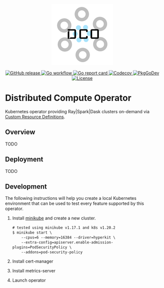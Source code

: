 <p align="center">
  <img src="docs/img/operator_logo.png" alt="Logo" />
</p>
<p align="center">
  <a href="https://github.com/dominodatalab/distributed-compute-operator/releases">
    <img src="https://img.shields.io/github/v/release/dominodatalab/distributed-compute-operator?include_prereleases&sort=semver" alt="GitHub release" />
  </a>
  <a href="https://github.com/dominodatalab/distributed-compute-operator/actions?query=workflow%3AGo">
    <img src="https://github.com/dominodatalab/distributed-compute-operator/workflows/Go/badge.svg" alt="Go workflow" />
  </a>
  <a href="https://goreportcard.com/report/github.com/dominodatalab/distributed-compute-operator">
    <img src="https://goreportcard.com/badge/github.com/dominodatalab/distributed-compute-operator" alt="Go report card" />
  </a>
  <a href="https://codecov.io/gh/dominodatalab/distributed-compute-operator">
    <img src="https://codecov.io/gh/dominodatalab/distributed-compute-operator/branch/main/graph/badge.svg?token=RY8FO9ITU6" alt="Codecov" />
  </a>
  <a href="https://pkg.go.dev/mod/github.com/dominodatalab/distributed-compute-operator">
    <img src="https://pkg.go.dev/badge/mod/github.com/dominodatalab/distributed-compute-operator" alt="PkgGoDev" />
  </a>
  <a href="LICENSE">
    <img src="https://img.shields.io/github/license/dominodatalab/distributed-compute-operator?color=informational" alt="License" />
  </a>
</p>

# Distributed Compute Operator

Kubernetes operator providing Ray|Spark|Dask clusters on-demand via [Custom Resource Definitions][custom resources].

## Overview

TODO

## Deployment

TODO

## Development

The following instructions will help you create a local Kubernetes environment
that can be used to test every feature supported by this operator.

1. Install [minikube] and create a new cluster.

    ```shell
    # tested using minikube v1.17.1 and k8s v1.20.2
    $ minikube start \
        --cpus=6 --memory=16384 --driver=hyperkit \
        --extra-config=apiserver.enable-admission-plugins=PodSecurityPolicy \
        --addons=pod-security-policy
    ```

1. Install cert-manager
1. Install metrics-server
1. Launch operator

[custom resources]: https://kubernetes.io/docs/concepts/extend-kubernetes/api-extension/custom-resources/
[minikube]: https://minikube.sigs.k8s.io/docs/
